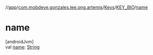 //[app](../../../../index.md)/[com.mobdeve.gonzales.lee.ong.artemis](../../index.md)/[Keys](../index.md)/[KEY_BIO](index.md)/[name](name.md)

# name

[androidJvm]\
val [name](name.md): [String](https://kotlinlang.org/api/latest/jvm/stdlib/kotlin/-string/index.html)
